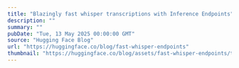 ```yaml
---
title: "Blazingly fast whisper transcriptions with Inference Endpoints"
description: ""
summary: ""
pubDate: "Tue, 13 May 2025 00:00:00 GMT"
source: "Hugging Face Blog"
url: "https://huggingface.co/blog/fast-whisper-endpoints"
thumbnail: "https://huggingface.co/blog/assets/fast-whisper-endpoints/thumbnail.png"
---
```


